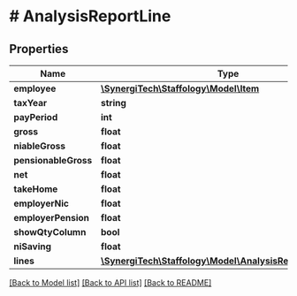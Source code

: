 # # AnalysisReportLine

## Properties

Name | Type | Description | Notes
------------ | ------------- | ------------- | -------------
**employee** | [**\SynergiTech\Staffology\Model\Item**](Item.md) |  | [optional]
**taxYear** | **string** |  | [optional]
**payPeriod** | **int** |  | [optional]
**gross** | **float** |  | [optional]
**niableGross** | **float** |  | [optional]
**pensionableGross** | **float** |  | [optional]
**net** | **float** |  | [optional]
**takeHome** | **float** |  | [optional]
**employerNic** | **float** |  | [optional]
**employerPension** | **float** |  | [optional]
**showQtyColumn** | **bool** |  | [optional]
**niSaving** | **float** |  | [optional]
**lines** | [**\SynergiTech\Staffology\Model\AnalysisReportLineValue[]**](AnalysisReportLineValue.md) |  | [optional]

[[Back to Model list]](../../README.md#models) [[Back to API list]](../../README.md#endpoints) [[Back to README]](../../README.md)
